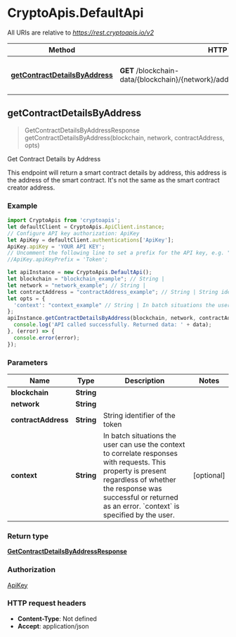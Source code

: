 # CryptoApis.DefaultApi

All URIs are relative to *https://rest.cryptoapis.io/v2*

Method | HTTP request | Description
------------- | ------------- | -------------
[**getContractDetailsByAddress**](DefaultApi.md#getContractDetailsByAddress) | **GET** /blockchain-data/{blockchain}/{network}/addresses/{contractAddress}/contract | Get Contract Details by Address



## getContractDetailsByAddress

> GetContractDetailsByAddressResponse getContractDetailsByAddress(blockchain, network, contractAddress, opts)

Get Contract Details by Address

This endpoint will return a smart contract details by address, this address is the address of the smart contract. It&#39;s not the same as the smart contract creator address.

### Example

```javascript
import CryptoApis from 'cryptoapis';
let defaultClient = CryptoApis.ApiClient.instance;
// Configure API key authorization: ApiKey
let ApiKey = defaultClient.authentications['ApiKey'];
ApiKey.apiKey = 'YOUR API KEY';
// Uncomment the following line to set a prefix for the API key, e.g. "Token" (defaults to null)
//ApiKey.apiKeyPrefix = 'Token';

let apiInstance = new CryptoApis.DefaultApi();
let blockchain = "blockchain_example"; // String | 
let network = "network_example"; // String | 
let contractAddress = "contractAddress_example"; // String | String identifier of the token
let opts = {
  'context': "context_example" // String | In batch situations the user can use the context to correlate responses with requests. This property is present regardless of whether the response was successful or returned as an error. `context` is specified by the user.
};
apiInstance.getContractDetailsByAddress(blockchain, network, contractAddress, opts).then((data) => {
  console.log('API called successfully. Returned data: ' + data);
}, (error) => {
  console.error(error);
});

```

### Parameters


Name | Type | Description  | Notes
------------- | ------------- | ------------- | -------------
 **blockchain** | **String**|  | 
 **network** | **String**|  | 
 **contractAddress** | **String**| String identifier of the token | 
 **context** | **String**| In batch situations the user can use the context to correlate responses with requests. This property is present regardless of whether the response was successful or returned as an error. &#x60;context&#x60; is specified by the user. | [optional] 

### Return type

[**GetContractDetailsByAddressResponse**](GetContractDetailsByAddressResponse.md)

### Authorization

[ApiKey](../README.md#ApiKey)

### HTTP request headers

- **Content-Type**: Not defined
- **Accept**: application/json

